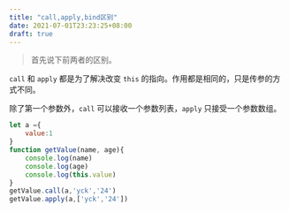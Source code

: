 ```yaml
---
title: "call,apply,bind区别"
date: 2021-07-01T23:23:25+08:00
draft: true
---
```


>首先说下前两者的区别。

`call` 和 `apply` 都是为了解决改变 `this` 的指向。作用都是相同的，只是传参的方式不同。

除了第一个参数外，`call` 可以接收一个参数列表，`apply` 只接受一个参数数组。

```js
let a ={
    value:1
}
function getValue(name, age){
    console.log(name)
    console.log(age)
    console.log(this.value)
}
getValue.call(a,'yck','24')
getValue.apply(a,['yck','24'])
```

